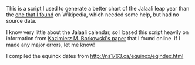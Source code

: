 This is a script I used to generate a better chart of the Jalaali leap year
than the [one that I found](https://commons.wikimedia.org/wiki/File:Jalaalileap.gif)
on Wikipedia, which needed some help, but had no source data.

I know very little about the Jalaali calendar, so I based this script heavily
on information from [Kazimierz M. Borkowski's paper](http://www.astro.uni.torun.pl/~kb/Papers/EMP/PersianC-EMP.htm)
that I found online.  If I made any major errors, let me know!

I compiled the equinox dates from http://ns1763.ca/equinox/eqindex.html
